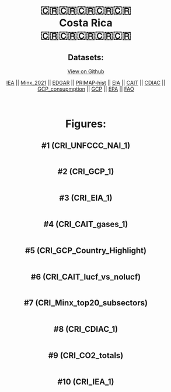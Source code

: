 
<center>
<h1 align="center">
🇨🇷🇨🇷🇨🇷🇨🇷🇨🇷
<br>
Costa Rica
<br>
🇨🇷🇨🇷🇨🇷🇨🇷🇨🇷
</h1>
<h2>Datasets:</h2>
<p><a href="https://github.com/dquintani/GreenhouseData/tree/master/country_data/CRI_Costa Rica/data">View on Github</a>
<br></p><p><a href="data/CRI_IEA.csv">IEA</a> || <a href="data/CRI_Minx_2021.csv">Minx_2021</a> || <a href="data/CRI_EDGAR.csv">EDGAR</a> || <a href="data/CRI_PRIMAP-hist.csv">PRIMAP-hist</a> || <a href="data/CRI_EIA.csv">EIA</a> || <a href="data/CRI_CAIT.csv">CAIT</a> || <a href="data/CRI_CDIAC.csv">CDIAC</a> || <a href="data/CRI_GCP_consupmption.csv">GCP_consupmption</a> || <a href="data/CRI_GCP.csv">GCP</a> || <a href="data/CRI_EPA.csv">EPA</a> || <a href="data/CRI_FAO.csv">FAO</a></p><p><br></p>
<h1>Figures:</h1><h2>#1 (CRI_UNFCCC_NAI_1)</h2>
<p><img alt="" src="figures/CRI_UNFCCC_NAI_1.png" /></p><h2>#2 (CRI_GCP_1)</h2>
<p><img alt="" src="figures/CRI_GCP_1.png" /></p><h2>#3 (CRI_EIA_1)</h2>
<p><img alt="" src="figures/CRI_EIA_1.png" /></p><h2>#4 (CRI_CAIT_gases_1)</h2>
<p><img alt="" src="figures/CRI_CAIT_gases_1.png" /></p><h2>#5 (CRI_GCP_Country_Highlight)</h2>
<p><img alt="" src="figures/CRI_GCP_Country_Highlight.png" /></p><h2>#6 (CRI_CAIT_lucf_vs_nolucf)</h2>
<p><img alt="" src="figures/CRI_CAIT_lucf_vs_nolucf.png" /></p><h2>#7 (CRI_Minx_top20_subsectors)</h2>
<p><img alt="" src="figures/CRI_Minx_top20_subsectors.png" /></p><h2>#8 (CRI_CDIAC_1)</h2>
<p><img alt="" src="figures/CRI_CDIAC_1.png" /></p><h2>#9 (CRI_CO2_totals)</h2>
<p><img alt="" src="figures/CRI_CO2_totals.png" /></p><h2>#10 (CRI_IEA_1)</h2>
<p><img alt="" src="figures/CRI_IEA_1.png" /></p>